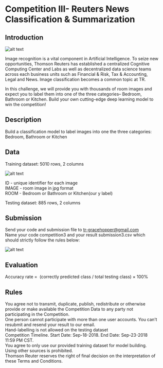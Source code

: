# Competition III- Reuters News Classification & Summarization
## Introduction 

![alt text](https://github.com/katherine-shiqi/TR-DataChallenge2/blob/master/git_image/2.png)

Image recognition is a vital component in Artificial Intelligence. To seize new opportunities, Thomson Reuters has established a centralized Cognitive Computing Center and Labs as well as decentralized data science teams across each business units such as Financial & Risk,  Tax & Accounting, Legal and News. Image classification becomes a common topic at TR.

In this challenge, we will provide you with thousands of room images and expect you to label them into one of the three categories– Bedroom, Bathroom or Kitchen. Build your own cutting-edge deep learning model to win the competition!


## Description
Build a classification model to label images into one the three categories: Bedroom, Bathroom or Kitchen
  

## Data
Training dataset:  5010 rows, 2 columns

![alt text](https://github.com/katherine-shiqi/TR-DataChallenge2/blob/master/git_image/3.png)

ID     -    unique identifier for each image <br>
IMAGE   -    room image in jpg format<br>
ROOM  -    Bedroom or Bathroom or Kitchen(our y label)

Testing dataset:   885 rows, 2 columns

## Submission 
Send your code and submission file to tr-gracehopper@gmail.com <br>
Name your code competition3 and your result submission3.csv which should strictly follow the rules below:<br>

![alt text](https://github.com/katherine-shiqi/TR-DataChallenge2/blob/master/git_image/4.png)


## Evaluation
Accuracy rate =  (correctly predicted class / total testing class) × 100%

## Rules
You agree not to transmit, duplicate, publish, redistribute or otherwise provide or make available the Competition Data to any party not participating in the Competition. <br>
One person cannot participate with more than one user accounts.  You can’t resubmit and resend your result to our email. <br>
Hand-labelling is not allowed on the testing dataset<br>
Competition Timeline.  Start Date: Sep-18-2018.  End Date: Sep-23-2018 11:59 PM CST. <br>
You agree to only use our provided training dataset for model building. Using other sources is prohibited.<br>
Thomson Reuter reserves the right of final decision on the interpretation of these Terms and Conditions. <br>